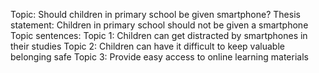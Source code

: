 Topic: Should children in primary school be given smartphone?
Thesis statement: Children in primary school should not be given a smartphone
Topic sentences:
Topic 1: Children can get distracted by smartphones in their studies
Topic 2: Children can have it difficult to keep valuable belonging safe
Topic 3: Provide easy access to online learning materials